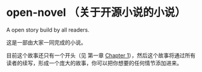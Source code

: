# open-novel （关于开源小说的小说）

A open story build by all readers.

这是一部由大家一同完成的小说。

目前这个故事还只有一个开头（见 第一章 [Chapter 1](chapter-1.md)），然后这个故事将通过所有读者的续写，形成一个庞大的故事，你可以把你想要的任何情节添加进来。

